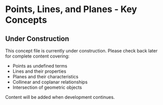 # Points, Lines, and Planes - Key Concepts

## Under Construction

This concept file is currently under construction. Please check back later for complete content covering:

- Points as undefined terms
- Lines and their properties
- Planes and their characteristics
- Collinear and coplanar relationships
- Intersection of geometric objects

Content will be added when development continues.